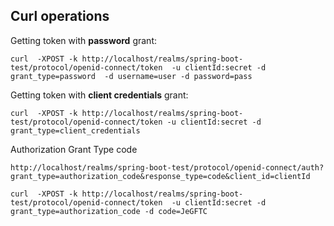 ## Curl operations

Getting token with **password** grant:
```
curl  -XPOST -k http://localhost/realms/spring-boot-test/protocol/openid-connect/token  -u clientId:secret -d grant_type=password  -d username=user -d password=pass
```

Getting token with **client credentials** grant:

```
curl  -XPOST -k http://localhost/realms/spring-boot-test/protocol/openid-connect/token -u clientId:secret -d grant_type=client_credentials 
```

Authorization Grant Type code
```
http://localhost/realms/spring-boot-test/protocol/openid-connect/auth?grant_type=authorization_code&response_type=code&client_id=clientId
```

```
curl  -XPOST -k http://localhost/realms/spring-boot-test/protocol/openid-connect/token  -u clientId:secret -d grant_type=authorization_code -d code=JeGFTC
```
